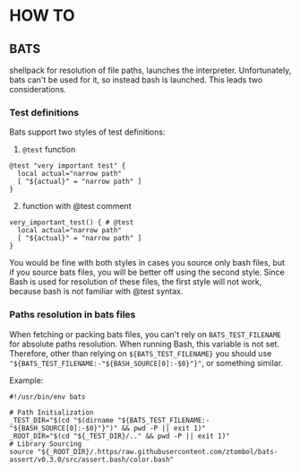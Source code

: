 # HOW TO

## BATS

shellpack for resolution of file paths, launches the interpreter.
Unfortunately, bats can't be used for it, so instead bash is launched.
This leads two considerations.

### Test definitions

Bats support two styles of test definitions:

1. `@test` function

```bats
@test "very important test" {
  local actual="narrow path"
  [ "${actual}" = "narrow path" ]
}
```

2. function with @test comment

```bats
very_important_test() { # @test
  local actual="narrow path"
  [ "${actual}" = "narrow path" ]
}
```

You would be fine with both styles in cases you source only bash files,
but if you source bats files, you will be better off using the second style.
Since Bash is used for resolution of these files, the first style will not work,
because bash is not familiar with @test syntax.

### Paths resolution in bats files

When fetching or packing bats files, you can't rely on `BATS_TEST_FILENAME` for absolute paths resolution.
When running Bash, this variable is not set. Therefore, other than relying on `${BATS_TEST_FILENAME}`
you should use `"${BATS_TEST_FILENAME:-"${BASH_SOURCE[0]:-$0}"}"`, or something similar.

Example:

```bats
#!/usr/bin/env bats

# Path Initialization
_TEST_DIR="$(cd "$(dirname "${BATS_TEST_FILENAME:-"${BASH_SOURCE[0]:-$0}"}")" && pwd -P || exit 1)"
_ROOT_DIR="$(cd "${_TEST_DIR}/.." && pwd -P || exit 1)"
# Library Sourcing
source "${_ROOT_DIR}/.https/raw.githubusercontent.com/ztombol/bats-assert/v0.3.0/src/assert.bash/color.bash"
```
